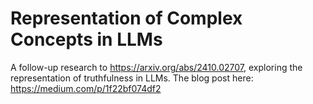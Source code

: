 # Representation of Complex Concepts in LLMs
A follow-up research to https://arxiv.org/abs/2410.02707, exploring the representation of truthfulness in LLMs.
The blog post here: https://medium.com/p/1f22bf074df2
